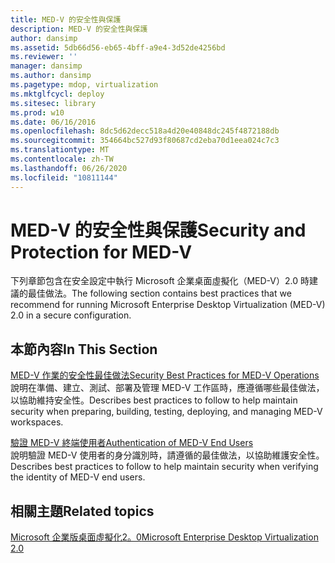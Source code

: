 ```yaml
---
title: MED-V 的安全性與保護
description: MED-V 的安全性與保護
author: dansimp
ms.assetid: 5db66d56-eb65-4bff-a9e4-3d52de4256bd
ms.reviewer: ''
manager: dansimp
ms.author: dansimp
ms.pagetype: mdop, virtualization
ms.mktglfcycl: deploy
ms.sitesec: library
ms.prod: w10
ms.date: 06/16/2016
ms.openlocfilehash: 8dc5d62decc518a4d20e40848dc245f4872188db
ms.sourcegitcommit: 354664bc527d93f80687cd2eba70d1eea024c7c3
ms.translationtype: MT
ms.contentlocale: zh-TW
ms.lasthandoff: 06/26/2020
ms.locfileid: "10811144"
---
```

# <span data-ttu-id="d2c90-103">MED-V 的安全性與保護</span><span class="sxs-lookup"><span data-stu-id="d2c90-103">Security and Protection for MED-V</span></span>


<span data-ttu-id="d2c90-104">下列章節包含在安全設定中執行 Microsoft 企業桌面虛擬化（MED-V）2.0 時建議的最佳做法。</span><span class="sxs-lookup"><span data-stu-id="d2c90-104">The following section contains best practices that we recommend for running Microsoft Enterprise Desktop Virtualization (MED-V) 2.0 in a secure configuration.</span></span>

## <span data-ttu-id="d2c90-105">本節內容</span><span class="sxs-lookup"><span data-stu-id="d2c90-105">In This Section</span></span>


<a href="" id="security-best-practices-for-med-v-operations"></a>[<span data-ttu-id="d2c90-106">MED-V 作業的安全性最佳做法</span><span class="sxs-lookup"><span data-stu-id="d2c90-106">Security Best Practices for MED-V Operations</span></span>](security-best-practices-for-med-v-operations.md)  
<span data-ttu-id="d2c90-107">說明在準備、建立、測試、部署及管理 MED-V 工作區時，應遵循哪些最佳做法，以協助維持安全性。</span><span class="sxs-lookup"><span data-stu-id="d2c90-107">Describes best practices to follow to help maintain security when preparing, building, testing, deploying, and managing MED-V workspaces.</span></span>

<a href="" id="authentication-of-med-v-end-users"></a>[<span data-ttu-id="d2c90-108">驗證 MED-V 終端使用者</span><span class="sxs-lookup"><span data-stu-id="d2c90-108">Authentication of MED-V End Users</span></span>](authentication-of-med-v-end-users.md)  
<span data-ttu-id="d2c90-109">說明驗證 MED-V 使用者的身分識別時，請遵循的最佳做法，以協助維護安全性。</span><span class="sxs-lookup"><span data-stu-id="d2c90-109">Describes best practices to follow to help maintain security when verifying the identity of MED-V end users.</span></span>

## <span data-ttu-id="d2c90-110">相關主題</span><span class="sxs-lookup"><span data-stu-id="d2c90-110">Related topics</span></span>


[<span data-ttu-id="d2c90-111">Microsoft 企業版桌面虛擬化2。0</span><span class="sxs-lookup"><span data-stu-id="d2c90-111">Microsoft Enterprise Desktop Virtualization 2.0</span></span>](index.md)

 

 





